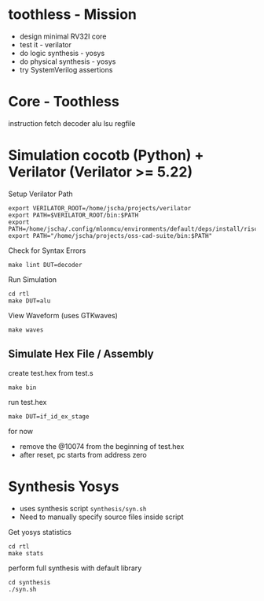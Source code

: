 # toothless - Mission

- design  minimal RV32I core
- test it - verilator
- do logic synthesis - yosys
- do physical synthesis - yosys
- try SystemVerilog assertions

# Core - Toothless

instruction fetch
decoder
alu
lsu
regfile


# Simulation cocotb (Python) + Verilator (Verilator >= 5.22)

Setup Verilator Path 

```
export VERILATOR_ROOT=/home/jscha/projects/verilator
export PATH=$VERILATOR_ROOT/bin:$PATH
export PATH=/home/jscha/.config/mlonmcu/environments/default/deps/install/riscv_gcc/bin:$PATH
export PATH="/home/jscha/projects/oss-cad-suite/bin:$PATH"
```

Check for Syntax Errors
```
make lint DUT=decoder
```

Run Simulation

```
cd rtl
make DUT=alu
```




View Waveform (uses GTKwaves)
```
make waves
```

## Simulate Hex File / Assembly

create test.hex from test.s
```
make bin
```
run test.hex
```
make DUT=if_id_ex_stage
```

for now
- remove the @10074 from the beginning of test.hex
- after reset, pc starts from address zero

# Synthesis Yosys

- uses synthesis script `synthesis/syn.sh`
- Need to manually specify source files inside script

Get yosys statistics
```
cd rtl
make stats
```

perform full synthesis with default library
```
cd synthesis
./syn.sh
```









